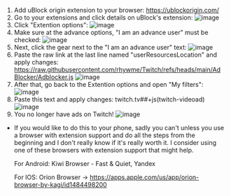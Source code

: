 1. Add uBlock origin extension to your browser: https://ublockorigin.com/
2. Go to your extensions and click details on uBlock's extension: ![image](https://github.com/user-attachments/assets/eebc681d-3284-415a-946b-3af4a81cec04)
3. Click "Extention options": ![image](https://github.com/user-attachments/assets/ed1af467-dc30-4c8b-a3e7-4d3c99511cc6)
4. Make sure at the advance options, "I am an advance user" must be checked: ![image](https://github.com/user-attachments/assets/43ac1b06-715c-4bdf-b238-05d62dd4502b)
5. Next, click the gear next to the "I am an advance user" text: ![image](https://github.com/user-attachments/assets/b37f9c4e-df50-4997-b20f-a0bca0014dc6)
6. Paste the raw link at the last line named "userResourcesLocation" and apply changes: https://raw.githubusercontent.com/rhywme/Twitch/refs/heads/main/AdBlocker/Adblocker.js ![image](https://github.com/user-attachments/assets/639244a1-dbd3-42e0-b89c-b23359a27225)
7. After that, go back to the Extention options and open "My filters": ![image](https://github.com/user-attachments/assets/c679019a-d39a-4cc8-9a1f-f90905d8ff45)
8. Paste this text and apply changes: twitch.tv##+js(twitch-videoad) ![image](https://github.com/user-attachments/assets/652275f0-617f-4025-bcf0-82a341ed9b17)
9. You no longer have ads on Twitch! ![image](https://media.tenor.com/ej_uvg93_v8AAAAM/yippee-iluvmybf.gif)

- If you would like to do this to your phone, sadly you can't unless you use a browser with extension support and do all the steps from the beginning and I don't really know if it's really worth it.
  I consider using one of these browsers with extension support that might help.
  
  For Android: Kiwi Browser - Fast & Quiet, Yandex
  
  For IOS: Orion Browser -> https://apps.apple.com/us/app/orion-browser-by-kagi/id1484498200

